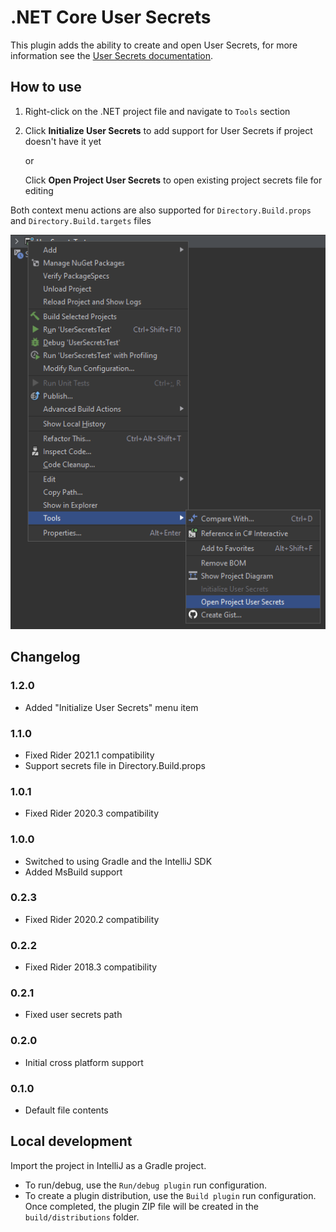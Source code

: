 # .NET Core User Secrets
This plugin adds the ability to create and open User Secrets, for more information see the [User Secrets documentation](https://docs.microsoft.com/en-us/aspnet/core/security/app-secrets).

## How to use

1. Right-click on the .NET project file and navigate to `Tools` section
1.
    Click **Initialize User Secrets** to add support for User Secrets if project doesn't have it yet
    
    or
    
    Click **Open Project User Secrets** to open existing project secrets file for editing 

Both context menu actions are also supported for `Directory.Build.props` and `Directory.Build.targets` files

![Usage Example](usage.png)

## Changelog

### 1.2.0
- Added "Initialize User Secrets" menu item

### 1.1.0
- Fixed Rider 2021.1 compatibility
- Support secrets file in Directory.Build.props

### 1.0.1
 - Fixed Rider 2020.3 compatibility

### 1.0.0
 - Switched to using Gradle and the IntelliJ SDK
 - Added MsBuild support

### 0.2.3
 - Fixed Rider 2020.2 compatibility

### 0.2.2
 - Fixed Rider 2018.3 compatibility

### 0.2.1
 - Fixed user secrets path

### 0.2.0
 - Initial cross platform support
 
### 0.1.0
 - Default file contents

## Local development

Import the project in IntelliJ as a Gradle project.

* To run/debug, use the `Run/debug plugin` run configuration.
* To create a plugin distribution, use the `Build plugin` run configuration. Once completed, the plugin ZIP file will be created in the `build/distributions` folder.
